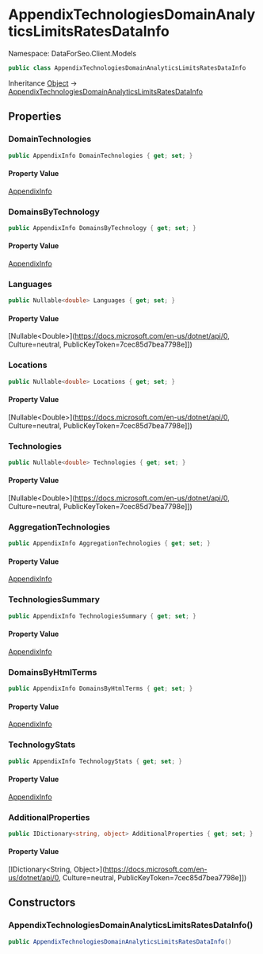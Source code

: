 # AppendixTechnologiesDomainAnalyticsLimitsRatesDataInfo

Namespace: DataForSeo.Client.Models

```csharp
public class AppendixTechnologiesDomainAnalyticsLimitsRatesDataInfo
```

Inheritance [Object](https://docs.microsoft.com/en-us/dotnet/api/Object) → [AppendixTechnologiesDomainAnalyticsLimitsRatesDataInfo](./AppendixTechnologiesDomainAnalyticsLimitsRatesDataInfo.md)

## Properties

### **DomainTechnologies**

```csharp
public AppendixInfo DomainTechnologies { get; set; }
```

#### Property Value

[AppendixInfo](./AppendixInfo.md)<br>

### **DomainsByTechnology**

```csharp
public AppendixInfo DomainsByTechnology { get; set; }
```

#### Property Value

[AppendixInfo](./AppendixInfo.md)<br>

### **Languages**

```csharp
public Nullable<double> Languages { get; set; }
```

#### Property Value

[Nullable&lt;Double&gt;](https://docs.microsoft.com/en-us/dotnet/api/0, Culture=neutral, PublicKeyToken=7cec85d7bea7798e]])<br>

### **Locations**

```csharp
public Nullable<double> Locations { get; set; }
```

#### Property Value

[Nullable&lt;Double&gt;](https://docs.microsoft.com/en-us/dotnet/api/0, Culture=neutral, PublicKeyToken=7cec85d7bea7798e]])<br>

### **Technologies**

```csharp
public Nullable<double> Technologies { get; set; }
```

#### Property Value

[Nullable&lt;Double&gt;](https://docs.microsoft.com/en-us/dotnet/api/0, Culture=neutral, PublicKeyToken=7cec85d7bea7798e]])<br>

### **AggregationTechnologies**

```csharp
public AppendixInfo AggregationTechnologies { get; set; }
```

#### Property Value

[AppendixInfo](./AppendixInfo.md)<br>

### **TechnologiesSummary**

```csharp
public AppendixInfo TechnologiesSummary { get; set; }
```

#### Property Value

[AppendixInfo](./AppendixInfo.md)<br>

### **DomainsByHtmlTerms**

```csharp
public AppendixInfo DomainsByHtmlTerms { get; set; }
```

#### Property Value

[AppendixInfo](./AppendixInfo.md)<br>

### **TechnologyStats**

```csharp
public AppendixInfo TechnologyStats { get; set; }
```

#### Property Value

[AppendixInfo](./AppendixInfo.md)<br>

### **AdditionalProperties**

```csharp
public IDictionary<string, object> AdditionalProperties { get; set; }
```

#### Property Value

[IDictionary&lt;String, Object&gt;](https://docs.microsoft.com/en-us/dotnet/api/0, Culture=neutral, PublicKeyToken=7cec85d7bea7798e]])<br>

## Constructors

### **AppendixTechnologiesDomainAnalyticsLimitsRatesDataInfo()**

```csharp
public AppendixTechnologiesDomainAnalyticsLimitsRatesDataInfo()
```
